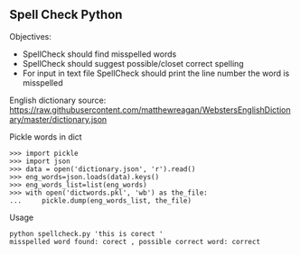 ## Spell Check Python 

Objectives:
* SpellCheck should find misspelled words 
* SpellCheck should suggest possible/closet correct spelling 
* For input in text file SpellCheck should print the line number the word is misspelled 


English dictionary source: https://raw.githubusercontent.com/matthewreagan/WebstersEnglishDictionary/master/dictionary.json

Pickle words in dict 

```
>>> import pickle 
>>> import json
>>> data = open('dictionary.json', 'r').read()
>>> eng_words=json.loads(data).keys()
>>> eng_words_list=list(eng_words)
>>> with open('dictwords.pkl', 'wb') as the_file:
...     pickle.dump(eng_words_list, the_file)

```
Usage

```
python spellcheck.py 'this is corect '
misspelled word found: corect , possible correct word: correct
```
